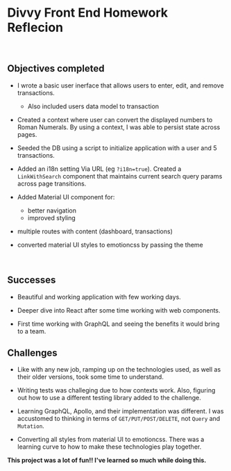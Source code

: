 # Divvy Front End Homework Reflecion

<br />

## Objectives completed

- I wrote a basic user inerface that allows users to enter, edit, and remove transactions.

  - Also included users data model to transaction

- Created a context where user can convert the displayed numbers to Roman Numerals. By using a context, I was able to persist state across pages.

- Seeded the DB using a script to initialize application with a user and 5 transactions.

- Added an i18n setting Via URL (eg `?i18n=true`). Created a `LinkWithSearch` component that maintains current search query params across page transitions.

- Added Material UI component for:

  - better navigation
  - improved styling

- multiple routes with content (dashboard, transactions)

- converted material UI styles to emotioncss by passing the theme

<br />

## Successes

- Beautiful and working application with few working days.

- Deeper dive into React after some time working with web components.

- First time working with GraphQL and seeing the benefits it would bring to a team.

## Challenges

- Like with any new job, ramping up on the technologies used, as well as their older versions, took some time to understand.

- Writing tests was challeging due to how contexts work. Also, figuring out how to use a different testing library added to the challenge.

- Learning GraphQL, Apollo, and their implementation was different. I was accustomed to thinking in terms of `GET/PUT/POST/DELETE`, not `Query` and `Mutation`.

- Converting all styles from material UI to emotioncss. There was a learning curve to how to make these technologies play together.

**This project was a lot of fun!! I've learned so much while doing this.**
